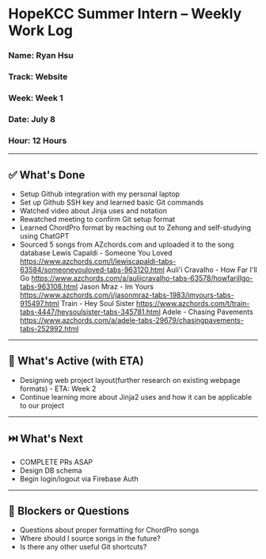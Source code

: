 # HopeKCC Summer Intern – Weekly Work Log

### Name: Ryan Hsu
### Track: Website
### Week: Week 1
### Date: July 8
### Hour: 12 Hours

---

## ✅ What's Done
- Setup Github integration with my personal laptop
- Set up Github SSH key and learned basic Git commands
- Watched video about Jinja uses and notation
- Rewatched meeting to confirm Git setup format
- Learned ChordPro format by reaching out to Zehong and self-studying using ChatGPT
- Sourced 5 songs from AZchords.com and uploaded it to the song database
    Lewis Capaldi - Someone You Loved
    https://www.azchords.com/l/lewiscapaldi-tabs-63584/someoneyouloved-tabs-963120.html 
    Auli'i Cravalho - How Far I'll Go
    https://www.azchords.com/a/auliicravalho-tabs-63578/howfarillgo-tabs-963108.html 
    Jason Mraz - Im Yours
    https://www.azchords.com/j/jasonmraz-tabs-1983/imyours-tabs-915497.html 
    Train - Hey Soul Sister
    https://www.azchords.com/t/train-tabs-4447/heysoulsister-tabs-345781.html 
    Adele - Chasing Pavements 
    https://www.azchords.com/a/adele-tabs-29679/chasingpavements-tabs-252992.html


---

## 🔄 What's Active (with ETA)
- Designing web project layout(further research on existing webpage formats) - ETA: Week 2
- Continue learning more about Jinja2 uses and how it can be applicable to our project

---

## ⏭️ What's Next
- COMPLETE PRs ASAP
- Design DB schema
- Begin login/logout via Firebase Auth

---

## 🛑 Blockers or Questions
- Questions about proper formatting for ChordPro songs
- Where should I source songs in the future?
- Is there any other useful Git shortcuts?
